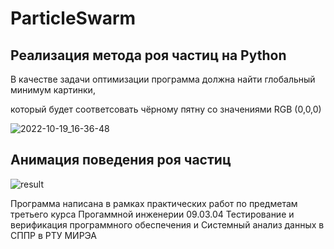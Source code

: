 # ParticleSwarm
## Реализация метода роя частиц на Python
В качестве задачи оптимизации программа должна найти глобальный минимум картинки,

который будет соответсовать чёрному пятну со значениями RGB (0,0,0)

![2022-10-19_16-36-48](https://user-images.githubusercontent.com/39859999/196707755-2a2d9586-0d6e-4ba9-b6eb-8abfcd1bf389.png=300x300)

## Анимация поведения роя частиц

![result](https://user-images.githubusercontent.com/39859999/196706585-e7ed9603-8891-4235-a5dd-2512986c5629.gif)


Программа написана в рамках практических работ по предметам третьего курса Прогаммной инженерии 09.03.04 Тестирование и верификация программного обеспечения и Системный анализ данных в СППР в РТУ МИРЭА
